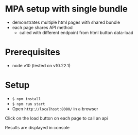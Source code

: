 # MPA setup with single bundle
- demonstrates multiple html pages with shared bundle
- each page shares API method
  - called with different endpoint from html button data-load

# Prerequisites
- node v10 (tested on v10.22.1)

# Setup
- `$ npm install`
- `$ npm run start`
- Open `http://localhost:8080/` in a browser

Click on the load button on each page to call an api

Results are displayed in console

